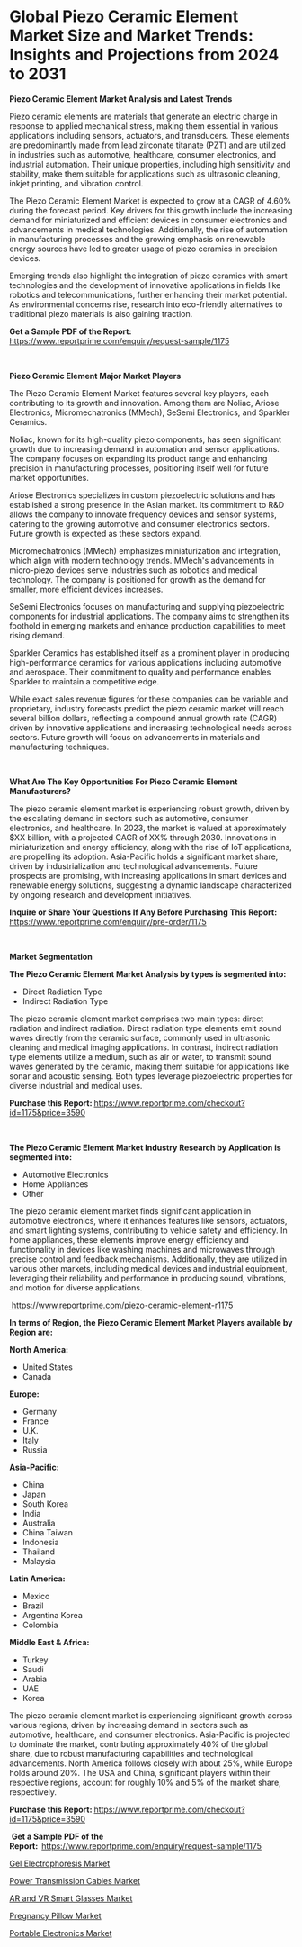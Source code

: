 <p><h1>Global Piezo Ceramic Element Market Size and Market Trends: Insights and Projections from 2024 to 2031</h1></p><p><strong>Piezo Ceramic Element Market Analysis and Latest Trends</strong></p>
<p><p>Piezo ceramic elements are materials that generate an electric charge in response to applied mechanical stress, making them essential in various applications including sensors, actuators, and transducers. These elements are predominantly made from lead zirconate titanate (PZT) and are utilized in industries such as automotive, healthcare, consumer electronics, and industrial automation. Their unique properties, including high sensitivity and stability, make them suitable for applications such as ultrasonic cleaning, inkjet printing, and vibration control.</p><p>The Piezo Ceramic Element Market is expected to grow at a CAGR of 4.60% during the forecast period. Key drivers for this growth include the increasing demand for miniaturized and efficient devices in consumer electronics and advancements in medical technologies. Additionally, the rise of automation in manufacturing processes and the growing emphasis on renewable energy sources have led to greater usage of piezo ceramics in precision devices. </p><p>Emerging trends also highlight the integration of piezo ceramics with smart technologies and the development of innovative applications in fields like robotics and telecommunications, further enhancing their market potential. As environmental concerns rise, research into eco-friendly alternatives to traditional piezo materials is also gaining traction.</p></p>
<p><strong>Get a Sample PDF of the Report:&nbsp;</strong> <a href="https://www.reportprime.com/enquiry/request-sample/1175?utm_campaign=1898&utm_medium=2&utm_source=Github&utm_content=ia&utm_term=24122024&utm_id=piezo-ceramic-element">https://www.reportprime.com/enquiry/request-sample/1175</a></p>
<p>&nbsp;</p>
<p><strong>Piezo Ceramic Element Major Market Players</strong></p>
<p><p>The Piezo Ceramic Element Market features several key players, each contributing to its growth and innovation. Among them are Noliac, Ariose Electronics, Micromechatronics (MMech), SeSemi Electronics, and Sparkler Ceramics.</p><p>Noliac, known for its high-quality piezo components, has seen significant growth due to increasing demand in automation and sensor applications. The company focuses on expanding its product range and enhancing precision in manufacturing processes, positioning itself well for future market opportunities.</p><p>Ariose Electronics specializes in custom piezoelectric solutions and has established a strong presence in the Asian market. Its commitment to R&D allows the company to innovate frequency devices and sensor systems, catering to the growing automotive and consumer electronics sectors. Future growth is expected as these sectors expand.</p><p>Micromechatronics (MMech) emphasizes miniaturization and integration, which align with modern technology trends. MMech's advancements in micro-piezo devices serve industries such as robotics and medical technology. The company is positioned for growth as the demand for smaller, more efficient devices increases.</p><p>SeSemi Electronics focuses on manufacturing and supplying piezoelectric components for industrial applications. The company aims to strengthen its foothold in emerging markets and enhance production capabilities to meet rising demand.</p><p>Sparkler Ceramics has established itself as a prominent player in producing high-performance ceramics for various applications including automotive and aerospace. Their commitment to quality and performance enables Sparkler to maintain a competitive edge.</p><p>While exact sales revenue figures for these companies can be variable and proprietary, industry forecasts predict the piezo ceramic market will reach several billion dollars, reflecting a compound annual growth rate (CAGR) driven by innovative applications and increasing technological needs across sectors. Future growth will focus on advancements in materials and manufacturing techniques.</p></p>
<p>&nbsp;</p>
<p><strong>What Are The Key Opportunities For Piezo Ceramic Element Manufacturers?</strong></p>
<p><p>The piezo ceramic element market is experiencing robust growth, driven by the escalating demand in sectors such as automotive, consumer electronics, and healthcare. In 2023, the market is valued at approximately $XX billion, with a projected CAGR of XX% through 2030. Innovations in miniaturization and energy efficiency, along with the rise of IoT applications, are propelling its adoption. Asia-Pacific holds a significant market share, driven by industrialization and technological advancements. Future prospects are promising, with increasing applications in smart devices and renewable energy solutions, suggesting a dynamic landscape characterized by ongoing research and development initiatives.</p></p>
<p><strong>Inquire or Share Your Questions If Any Before Purchasing This Report:</strong> <a href="https://www.reportprime.com/enquiry/pre-order/1175?utm_campaign=1898&utm_medium=2&utm_source=Github&utm_content=ia&utm_term=24122024&utm_id=piezo-ceramic-element">https://www.reportprime.com/enquiry/pre-order/1175</a></p>
<p>&nbsp;</p>
<p><strong>Market Segmentation</strong></p>
<p><strong>The Piezo Ceramic Element Market Analysis by types is segmented into:</strong></p>
<p><ul><li>Direct Radiation Type</li><li>Indirect Radiation Type</li></ul></p>
<p><p>The piezo ceramic element market comprises two main types: direct radiation and indirect radiation. Direct radiation type elements emit sound waves directly from the ceramic surface, commonly used in ultrasonic cleaning and medical imaging applications. In contrast, indirect radiation type elements utilize a medium, such as air or water, to transmit sound waves generated by the ceramic, making them suitable for applications like sonar and acoustic sensing. Both types leverage piezoelectric properties for diverse industrial and medical uses.</p></p>
<p><strong>Purchase this Report:&nbsp;</strong><a href="https://www.reportprime.com/checkout?id=1175&price=3590&utm_campaign=1898&utm_medium=2&utm_source=Github&utm_content=ia&utm_term=24122024&utm_id=piezo-ceramic-element">https://www.reportprime.com/checkout?id=1175&price=3590</a></p>
<p>&nbsp;</p>
<p><strong>The Piezo Ceramic Element Market Industry Research by Application is segmented into:</strong></p>
<p><ul><li>Automotive Electronics</li><li>Home Appliances</li><li>Other</li></ul></p>
<p><p>The piezo ceramic element market finds significant application in automotive electronics, where it enhances features like sensors, actuators, and smart lighting systems, contributing to vehicle safety and efficiency. In home appliances, these elements improve energy efficiency and functionality in devices like washing machines and microwaves through precise control and feedback mechanisms. Additionally, they are utilized in various other markets, including medical devices and industrial equipment, leveraging their reliability and performance in producing sound, vibrations, and motion for diverse applications.</p></p>
<p><a href="https://www.reportprime.com/piezo-ceramic-element-r1175?utm_campaign=1898&utm_medium=2&utm_source=Github&utm_content=ia&utm_term=24122024&utm_id=piezo-ceramic-element">&nbsp;https://www.reportprime.com/piezo-ceramic-element-r1175</a></p>
<p><strong>In terms of Region, the Piezo Ceramic Element Market Players available by Region are:</strong></p>
<p>
    <p> <strong> North America: </strong>
        <ul>
            <li>United States</li>
            <li>Canada</li>
        </ul>
        </p> 
    <p> <strong> Europe: </strong>
        <ul>
            <li>Germany</li>
            <li>France</li>
            <li>U.K.</li>
            <li>Italy</li>
            <li>Russia</li>
        </ul>
        </p> 
    <p> <strong> Asia-Pacific: </strong>
        <ul>
            <li>China</li>
            <li>Japan</li>
            <li>South Korea</li>
            <li>India</li>
            <li>Australia</li>
            <li>China Taiwan</li>
            <li>Indonesia</li>
            <li>Thailand</li>
            <li>Malaysia</li>
        </ul>
        </p> 
    <p> <strong> Latin America: </strong>
        <ul>
            <li>Mexico</li>
            <li>Brazil</li>
            <li>Argentina Korea</li>
            <li>Colombia</li>
        </ul>
        </p> 
    <p> <strong> Middle East & Africa: </strong>
        <ul>
            <li>Turkey</li>
            <li>Saudi</li>
            <li>Arabia</li>
            <li>UAE</li>
            <li>Korea</li>
        </ul>
    </p>
    </p>
<p><p>The piezo ceramic element market is experiencing significant growth across various regions, driven by increasing demand in sectors such as automotive, healthcare, and consumer electronics. Asia-Pacific is projected to dominate the market, contributing approximately 40% of the global share, due to robust manufacturing capabilities and technological advancements. North America follows closely with about 25%, while Europe holds around 20%. The USA and China, significant players within their respective regions, account for roughly 10% and 5% of the market share, respectively.</p></p>
<p><strong>Purchase this Report: </strong><a href="https://www.reportprime.com/checkout?id=1175&price=3590&utm_campaign=1898&utm_medium=2&utm_source=Github&utm_content=ia&utm_term=24122024&utm_id=piezo-ceramic-element">https://www.reportprime.com/checkout?id=1175&price=3590</a></p>
<p>&nbsp;<strong>Get a Sample PDF of the Report:&nbsp;&nbsp;</strong><a href="https://www.reportprime.com/enquiry/request-sample/1175?utm_campaign=1898&utm_medium=2&utm_source=Github&utm_content=ia&utm_term=24122024&utm_id=piezo-ceramic-element">https://www.reportprime.com/enquiry/request-sample/1175</a></p>
<p><strong></strong></p>
<p><p><a href="https://www.linkedin.com/pulse/global-gel-electrophoresis-market-trends-forecasts-strategic-analysis-pdsjc?utm_campaign=1898&utm_medium=2&utm_source=Github&utm_content=ia&utm_term=24122024&utm_id=piezo-ceramic-element">Gel Electrophoresis Market</a></p><p><a href="https://www.linkedin.com/pulse/power-transmission-cables-market-overview-industry-growth-xj5fe?utm_campaign=1898&utm_medium=2&utm_source=Github&utm_content=ia&utm_term=24122024&utm_id=piezo-ceramic-element">Power Transmission Cables Market</a></p><p><a href="https://github.com/Chiragrp22/Market-Research-Report-List-6/blob/main/ar-and-vr-smart-glasses-market.md?utm_campaign=1898&utm_medium=2&utm_source=Github&utm_content=ia&utm_term=24122024&utm_id=piezo-ceramic-element">AR and VR Smart Glasses Market</a></p><p><a href="https://www.linkedin.com/pulse/p-factrackr-ho6he?utm_campaign=1898&utm_medium=2&utm_source=Github&utm_content=ia&utm_term=24122024&utm_id=piezo-ceramic-element">Pregnancy Pillow Market</a></p><p><a href="https://www.linkedin.com/pulse/portable-electronics-market-expected-see-strong-growth-competition-qcmif?utm_campaign=1898&utm_medium=2&utm_source=Github&utm_content=ia&utm_term=24122024&utm_id=piezo-ceramic-element">Portable Electronics Market</a></p></p>